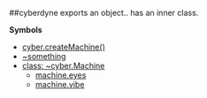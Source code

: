<a name="module_cyberdyne"></a>
##cyberdyne
exports an object.. has an inner class.

**Symbols**

* [cyber.createMachine()](#module_cyberdyne.createMachine)
* [\~something](#module_cyberdyne.something)
* [class: \~cyber.Machine](#module_cyberdyne.Machine)
  * [machine.eyes](#module_cyberdyne.Machine#eyes)
  * [machine.vibe](#module_cyberdyne.Machine#vibe)

